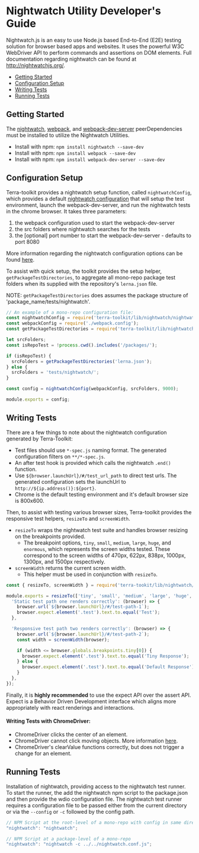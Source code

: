 # Nightwatch Utility Developer's Guide

Nightwatch.js is an easy to use Node.js based End-to-End (E2E) testing solution for browser based apps and websites. It uses the powerful W3C WebDriver API to perform commands and assertions on DOM elements. Full documentation regarding nightwatch can be found at http://nightwatchjs.org/.

- [Getting Started](#getting-started)
- [Configuration Setup](#configuration-setup)
- [Writing Tests](#writing-tests)
- [Running Tests](#running-tests)

## Getting Started
The [nightwatch](https://www.npmjs.com/package/nightwatch), [webpack](https://www.npmjs.com/package/webpack), and [webpack-dev-server](https://www.npmjs.com/package/webpack-dev-server) peerDependencies must be installed to utilize the Nightwatch Utilities.

- Install with npm: `npm install nightwatch --save-dev`
- Install with npm: `npm install webpack --save-dev`
- Install with npm: `npm install webpack-dev-server --save-dev`

## Configuration Setup

Terra-toolkit provides a nightwatch setup function, called `nightwatchConfig`, which provides a default [nightwatch configuration](https://github.com/cerner/terra-toolkit/blob/master/src/nightwatch/nightwatch.config.js) that will setup the test environment, launch the webpack-dev-server, and run the nightwatch tests in the chrome browser. It takes three parameters:

1. the webpack configuration used to start the webpack-dev-server
2. the src folders where nightwatch searches for the tests
3. the [optional] port number to start the webpack-dev-server - defaults to port 8080

More information regarding the nightwatch configuration options can be found [here](http://nightwatchjs.org/gettingstarted#basic-settings).

To assist with quick setup, the toolkit provides the setup helper, `getPackageTestDirectories`, to aggregate all mono-repo package test folders when its supplied with the repository's `lerna.json` file.

NOTE: `getPackageTestDirectories` does assumes the package structure of 'package_name/tests/nightwatch'.

```javascript
// An example of a mono-repo configuration file:
const nightwatchConfig = require('terra-toolkit/lib/nightwatch/nightwatch.config.js').default;
const webpackConfig = require('./webpack.config');
const getPackageTestDirectories = require('terra-toolkit/lib/nightwatch/setup-helper.js').getPackageTestDirectories;

let srcFolders;
const isRepoTest = !process.cwd().includes('/packages/');

if (isRepoTest) {
  srcFolders = getPackageTestDirectories('lerna.json');
} else {
  srcFolders = 'tests/nightwatch/';
}

const config = nightwatchConfig(webpackConfig, srcFolders, 9000);

module.exports = config;
```

## Writing Tests

There are a few things to note about the nightwatch configuration generated by Terra-Toolkit:

- Test files should use `*-spec.js` naming format. The generated configuration filters on `**/*-spec.js`.
- An after test hook is provided which calls the nightwatch `.end()` function.
- Use `${browser.launchUrl}/#/test_url_path` to direct test urls. The generated configuration sets the launchUrl to `http://${ip.address()}:${port}`.
- Chrome is the default testing environment and it's default browser size is 800x600.

Then, to assist with testing various browser sizes, Terra-toolkit provides the responsive test helpers, `resizeTo` and `screenWidth`.
- `resizeTo` wraps the nightwatch test suite and handles browser resizing on the breakpoints provided.
    - The breakpoint options, `tiny`, `small`, `medium`, `large`, `huge`, and `enormous`, which represents the screen widths tested. These correspond to the screen widths of 470px, 622px, 838px, 1000px, 1300px, and 1500px respectively.
- `screenWidth` returns the current screen width.
    - This helper must be used in conjunction with `resizeTo`.

```javascript
const { resizeTo, screenWidth } = require('terra-tookit/lib/nightwatch/responsive-helpers');

module.exports = resizeTo(['tiny', 'small', 'medium', 'large', 'huge', 'enormous'], {
  'Static test path one renders correctly': (browser) => {
    browser.url(`${browser.launchUrl}/#/test-path-1`);
    browser.expect.element('.test').text.to.equal('Test');
  },

  'Responsive test path two renders correctly': (browser) => {
    browser.url(`${browser.launchUrl}/#/test-path-2`);
    const width = screenWidth(browser);

    if (width <= browser.globals.breakpoints.tiny[0]) {
      browser.expect.element('.test').text.to.equal('Tiny Response');
    } else {
      browser.expect.element('.test').text.to.equal('Default Response');
    }
  },
});
```

Finally, it is **highly recommended** to use the expect API over the assert API. Expect is a Behavior Driven Development interface which aligns more appropriately with react renderings and interactions.

#### Writing Tests with ChromeDriver:
 - ChromeDriver clicks the center of an element.
 - ChromeDriver cannot click moving objects. More information [here](https://sites.google.com/a/chromium.org/chromedriver/help/clicking-issues).
 - ChromeDriver's clearValue functions correctly, but does not trigger a change for an element.

## Running Tests
Installation of nightwatch, providing access to the nightwatch test runner. To start the runner, the add the nightwatch npm script to the package.json and then provide the wdio configuration file. The nightwatch test runner requires a configuration file to be passed either from the current directory or via the `--config` or `-c` followed by the config path.

```javascript
// NPM Script at the root-level of a mono-repo with config in same directory
"nightwatch": "nightwatch";

// NPM Script at a package-level of a mono-repo
"nightwatch": "nightwatch -c ../../nightwatch.conf.js";
```
